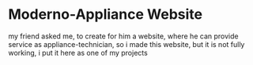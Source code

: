 # Moderno-Appliance Website

my friend asked me, to create for him a website, where he can provide service as appliance-technician, so i made this website, but it is not fully working, i put it here as one of my projects
